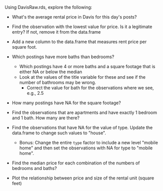 
Using DavisRaw.rds,  explore the following:

+ What's the average rental price in Davis for this day's posts?

+ Find the observation with the lowest value for price. Is it a legitimate entry?
  If not, remove it from the data.frame
  
+ Add a new column to the data.frame that measures rent price per square foot. 

+ Which postings have more baths than bedrooms?
  + Which postings have 4 or more baths and a square footage that is either NA or below the median
  + Look at the values of the title variable for these and see if the number of
    bathrooms may be wrong.
	+ Correct the value for bath for the observations where we see, e.g., 2.5

+ How many postings have NA for the square footage?
  
+ Find the observations that are apartments and have exactly 1 bedroom and 1 bath.
  How many are there?

+ Find the observations that have NA for the value of type.
  Update the data.frame to change such values to "house".
    + Bonus: Change the entire `type` factor to include a new level "mobile home" and then 
	  set the observations with NA for type to "mobile home".
  
+ Find the median price for each combination of the numbers of bedrooms and baths?  
 

  
+ Plot the relationship between price and size of the rental unit (square feet)
